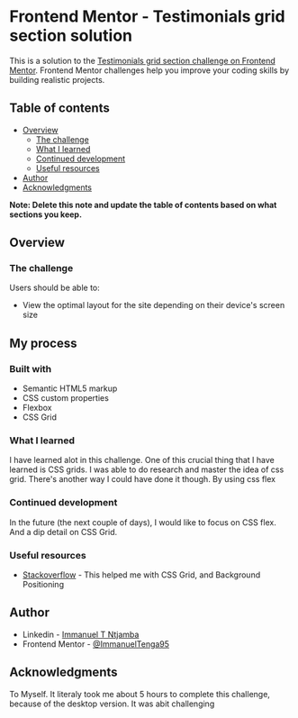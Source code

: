 # Frontend Mentor - Testimonials grid section solution

This is a solution to the [Testimonials grid section challenge on Frontend Mentor](https://www.frontendmentor.io/challenges/testimonials-grid-section-Nnw6J7Un7). Frontend Mentor challenges help you improve your coding skills by building realistic projects. 

## Table of contents

- [Overview](#overview)
  - [The challenge](#the-challenge)
  - [What I learned](#what-i-learned)
  - [Continued development](#continued-development)
  - [Useful resources](#useful-resources)
- [Author](#author)
- [Acknowledgments](#acknowledgments)

**Note: Delete this note and update the table of contents based on what sections you keep.**

## Overview

### The challenge

Users should be able to:

- View the optimal layout for the site depending on their device's screen size



## My process

### Built with

- Semantic HTML5 markup
- CSS custom properties
- Flexbox
- CSS Grid


### What I learned

I have learned alot in this challenge. One of this crucial thing that I have learned is CSS grids. I was able to do research and master the idea of css grid. There's another way I could have done it though. By using css flex



### Continued development

In the future (the next couple of days), I would like to focus on CSS flex. And a dip detail on CSS Grid.

### Useful resources

- [Stackoverflow](https://stackoverflow.com/) - This helped me with CSS Grid, and Background Positioning



## Author

- Linkedin - [Immanuel T Ntjamba](www.linkedin.com/in/ntjamba-immanuel-tenga-53559b193)
- Frontend Mentor - [@ImmanuelTenga95](https://www.frontendmentor.io/profile/ImmanuelTenga95)


## Acknowledgments

To Myself. It literaly took me about 5 hours to complete this challenge, because of the desktop version. It was abit challenging

